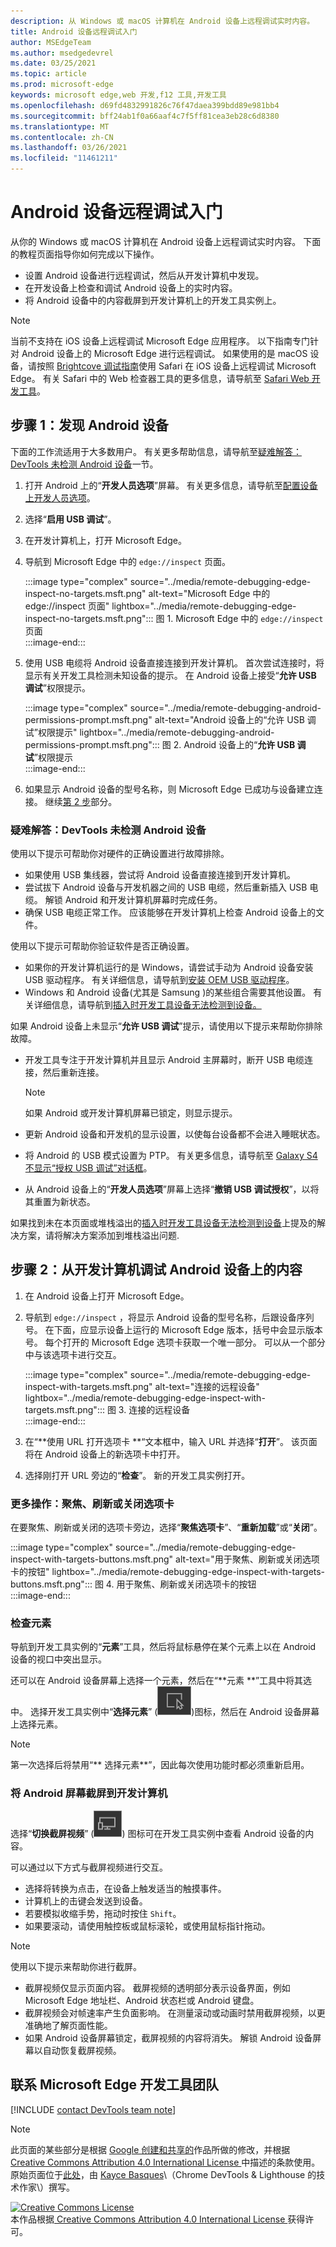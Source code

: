 ```yaml
---
description: 从 Windows 或 macOS 计算机在 Android 设备上远程调试实时内容。
title: Android 设备远程调试入门
author: MSEdgeTeam
ms.author: msedgedevrel
ms.date: 03/25/2021
ms.topic: article
ms.prod: microsoft-edge
keywords: microsoft edge,web 开发,f12 工具,开发工具
ms.openlocfilehash: d69fd4832991826c76f47daea399bdd89e981bb4
ms.sourcegitcommit: bff24ab1f0a66aaf4c7f5ff81cea3eb28c6d8380
ms.translationtype: MT
ms.contentlocale: zh-CN
ms.lasthandoff: 03/26/2021
ms.locfileid: "11461211"
---
```

<!-- Copyright Kayce Basques 

   Licensed under the Apache License, Version 2.0 (the "License");
   you may not use this file except in compliance with the License.
   You may obtain a copy of the License at

       https://www.apache.org/licenses/LICENSE-2.0

   Unless required by applicable law or agreed to in writing, software
   distributed under the License is distributed on an "AS IS" BASIS,
   WITHOUT WARRANTIES OR CONDITIONS OF ANY KIND, either express or implied.
   See the License for the specific language governing permissions and
   limitations under the License.  -->  
# <a name="get-started-with-remote-debugging-android-devices"></a>Android 设备远程调试入门  

从你的 Windows 或 macOS 计算机在 Android 设备上远程调试实时内容。  下面的教程页面指导你如何完成以下操作。  

*   设置 Android 设备进行远程调试，然后从开发计算机中发现。  
*   在开发设备上检查和调试 Android 设备上的实时内容。  
*   将 Android 设备中的内容截屏到开发计算机上的开发工具实例上。  

<!--  
:::image type="complex" source="../media/remote-debugging--remote-debugging.msft.png" alt-text="Remote Debugging lets you inspect a page running on an Android device from your development machine" lightbox="../media/remote-debugging--remote-debugging.msft.png":::
   old Figure 1.  Remote Debugging lets you inspect a page running on an Android device from your development machine  
:::image-end:::  
-->  

> [!NOTE]
> 当前不支持在 iOS 设备上远程调试 Microsoft Edge 应用程序。   以下指南专门针对 Android 设备上的 Microsoft Edge 进行远程调试。
> 如果使用的是 macOS 设备，请按照 [Brightcove 调试指南][BrightcoveSupportDebuggingMobileDevices]使用 Safari 在 iOS 设备上远程调试 Microsoft Edge。  有关 Safari 中的 Web 检查器工具的更多信息，请导航至 [Safari Web 开发工具][AppleDeveloperSafariTools]。  

## <a name="step-1-discover-your-android-device"></a>步骤 1：发现 Android 设备  

下面的工作流适用于大多数用户。  有关更多帮助信息，请导航至[疑难解答：DevTools 未检测 Android 设备](#troubleshooting-devtools-is-not-detecting-the-android-device)一节。  

1.  打开 Android 上的“**开发人员选项**”屏幕。  有关更多信息，请导航至[配置设备上开发人员选项][AndroidDeveloperStudioDevOptions]。  
1.  选择“**启用 USB 调试**”。  
1.  在开发计算机上，打开 Microsoft Edge。  
1.  导航到 Microsoft Edge 中的 `edge://inspect` 页面。  
    
    :::image type="complex" source="../media/remote-debugging-edge-inspect-no-targets.msft.png" alt-text="Microsoft Edge 中的 edge://inspect 页面" lightbox="../media/remote-debugging-edge-inspect-no-targets.msft.png":::
       图 1.  Microsoft Edge 中的 `edge://inspect` 页面  
    :::image-end:::  
    
1.  使用 USB 电缆将 Android 设备直接连接到开发计算机。  首次尝试连接时，将显示有关开发工具检测未知设备的提示。  在 Android 设备上接受“**允许 USB 调试**”权限提示。  
    
    :::image type="complex" source="../media/remote-debugging-android-permissions-prompt.msft.png" alt-text="Android 设备上的“允许 USB 调试”权限提示" lightbox="../media/remote-debugging-android-permissions-prompt.msft.png":::
       图 2.  Android 设备上的“**允许 USB 调试**”权限提示  
    :::image-end:::  
    
1.  如果显示 Android 设备的型号名称，则 Microsoft Edge 已成功与设备建立连接。  继续[第 2 步](#step-2-debug-content-on-your-android-device-from-your-development-machine)部分。  
    
    <!--  
    :::image type="complex" source="../media/remote-debugging--unknown-device.msft.png" alt-text="The Remote Devices tab has successfully detected an unknown device that is pending authorization" lightbox="../media/remote-debugging--unknown-device.msft.png":::
       old Figure 4.  The **Remote Devices** tab has successfully detected an unknown device that is pending authorization  
    :::image-end:::
    -->  
    
### <a name="troubleshooting-devtools-is-not-detecting-the-android-device"></a>疑难解答：DevTools 未检测 Android 设备  

使用以下提示可帮助你对硬件的正确设置进行故障排除。  

*   如果使用 USB 集线器，尝试将 Android 设备直接连接到开发计算机。  
*   尝试拔下 Android 设备与开发机器之间的 USB 电缆，然后重新插入 USB 电缆。  解锁 Android 和开发计算机屏幕时完成任务。  
*   确保 USB 电缆正常工作。  应该能够在开发计算机上检查 Android 设备上的文件。  

使用以下提示可帮助你验证软件是否正确设置。  

*   如果你的开发计算机运行的是 Windows，请尝试手动为 Android 设备安装 USB 驱动程序。  有关详细信息，请导航到[安装 OEM USB 驱动程序][AndroidDeveloperToolsOemUsb]。  
*   Windows 和 Android 设备\(尤其是 Samsung \)的某些组合需要其他设置。  有关详细信息，请导航到[插入时开发工具设备无法检测到设备。][Stackoverflow21925992]  

如果 Android 设备上未显示“**允许 USB 调试**”提示，请使用以下提示来帮助你排除故障。  

*   开发工具专注于开发计算机并且显示 Android 主屏幕时，断开 USB 电缆连接，然后重新连接。  
    
    > [!NOTE]
    > 如果 Android 或开发计算机屏幕已锁定，则显示提示。  

*   更新 Android 设备和开发机的显示设置，以使每台设备都不会进入睡眠状态。  
*   将 Android 的 USB 模式设置为 PTP。  有关更多信息，请导航至 [Galaxy S4 不显示“授权 USB 调试”对话框][StackexchangeAndroid101933]。  
*   从 Android 设备上的“**开发人员选项**”屏幕上选择“**撤销 USB 调试授权**”，以将其重置为新状态。  

如果找到未在本页面或堆栈溢出的[插入时开发工具设备无法检测到设备][Stackoverflow21925992]上提及的解决方案，请将解决方案添加到堆栈溢出问题<!--, or [open an issue in the webfundamentals repository][GitHubWebFundamentalsNewIssue]-->.  

## <a name="step-2-debug-content-on-your-android-device-from-your-development-machine"></a>步骤 2：从开发计算机调试 Android 设备上的内容  

1.  在 Android 设备上打开 Microsoft Edge。  
1.  导航到 `edge://inspect` ，将显示 Android 设备的型号名称，后跟设备序列号。  在下面，应显示设备上运行的 Microsoft Edge 版本，括号中会显示版本号。  每个打开的 Microsoft Edge 选项卡获取一个唯一部分。  可以从一个部分中与该选项卡进行交互。  <!--If there are any apps using WebView, a section for each of those apps should be displayed, too.  --><!--In [**Figure 5**](#figure-5) there are no tabs or WebViews open.  -->  
    
    :::image type="complex" source="../media/remote-debugging-edge-inspect-with-targets.msft.png" alt-text="连接的远程设备" lightbox="../media/remote-debugging-edge-inspect-with-targets.msft.png":::
       图 3.  连接的远程设备  
    :::image-end:::  
    
1.  在“**使用 URL 打开选项卡 **“文本框中，输入 URL 并选择“**打开**”。  该页面将在 Android 设备上的新选项卡中打开。  
1.  选择刚打开 URL 旁边的“**检查**”。  新的开发工具实例打开。  

<!-- The version of Microsoft Edge running on your Android device determines the version of DevTools that opens on your development machine.  
    So, if your Android device is running a very old version of Microsoft Edge, the DevTools instance may look very different than what you are used to.   -->

### <a name="more-actions-focus-refresh-or-close-a-tab"></a>更多操作：聚焦、刷新或关闭选项卡  

在要聚焦、刷新或关闭的选项卡旁边，选择“**聚焦选项卡**”、“**重新加载**”或“**关闭**”。  

:::image type="complex" source="../media/remote-debugging-edge-inspect-with-targets-buttons.msft.png" alt-text="用于聚焦、刷新或关闭选项卡的按钮" lightbox="../media/remote-debugging-edge-inspect-with-targets-buttons.msft.png":::
   图 4.  用于聚焦、刷新或关闭选项卡的按钮  
:::image-end:::  

### <a name="inspect-elements"></a>检查元素  

导航到开发工具实例的“**元素**”工具，然后将鼠标悬停在某个元素上以在 Android 设备的视口中突出显示。  

还可以在 Android 设备屏幕上选择一个元素，然后在“**元素 **”工具中将其选中。  选择开发工具实例中“**选择元素**” \(![选择元素](../media/select-element-icon.msft.png)\)图标，然后在 Android 设备屏幕上选择元素。  

> [!NOTE]
> 第一次选择后将禁用“** 选择元素**”，因此每次使用功能时都必须重新启用。  

### <a name="screencast-your-android-screen-to-your-development-machine"></a>将 Android 屏幕截屏到开发计算机  

选择“**切换截屏视频**” \(![切换截屏视频](../media/toggle-screencast-icon.msft.png)\) 图标可在开发工具实例中查看 Android 设备的内容。  

可以通过以下方式与截屏视频进行交互。  

*   选择将转换为点击，在设备上触发适当的触摸事件。  
*   计算机上的击键会发送到设备。  
*   若要模拟收缩手势，拖动时按住 `Shift`。  
*   如果要滚动，请使用触控板或鼠标滚轮，或使用鼠标指针拖动。

> [!NOTE]
> 使用以下提示来帮助你进行截屏。  
> 
> *   截屏视频仅显示页面内容。  截屏视频的透明部分表示设备界面，例如 Microsoft Edge 地址栏、Android 状态栏或 Android 键盘。  
> *   截屏视频会对帧速率产生负面影响。  在测量滚动或动画时禁用截屏视频，以更准确地了解页面性能。  
> *   如果 Android 设备屏幕锁定，截屏视频的内容将消失。  解锁 Android 设备屏幕以自动恢复截屏视频。  

## <a name="getting-in-touch-with-the-microsoft-edge-devtools-team"></a>联系 Microsoft Edge 开发工具团队  

[!INCLUDE [contact DevTools team note](../includes/contact-devtools-team-note.md)]  

<!-- links -->  

[AndroidDeveloperStudioDevOptions]: https://developer.android.com/studio/debug/dev-options "配置设备上开发人员选项 | Android 开发人员"  
[AndroidDeveloperToolsOemUsb]: https://developer.android.com/tools/extras/oem-usb.html "安装 OEM USB 驱动程序 | Android 开发人员"  

[AppleDeveloperSafariTools]: https://developer.apple.com/safari/tools "Safari Web 开发工具| Apple 开发人员"  

[BrightcoveSupportDebuggingMobileDevices]: https://support.brightcove.com/debugging-mobile-devices "在移动设备上调试 | Brightcove 支持"  

<!-- [GitHubWebFundamentalsNewIssue]: https://github.com/Alphabet/webfundamentals/issues/new?title=[Remote%20Debugging] "GitHub - Web Fundamentals - New Issue"  -->  

[StackexchangeAndroid101933]: https://android.stackexchange.com/questions/101933 "adb - Android Enthusiast Stack Exchange"  

[Stackoverflow21925992]: https://stackoverflow.com/questions/21925992 "插入时开发工具设备无法检测到设备 - 堆栈溢出"  

> [!NOTE]
> 此页面的某些部分是根据 [Google 创建和共享的][GoogleSitePolicies]作品所做的修改，并根据[ Creative Commons Attribution 4.0 International License ][CCA4IL]中描述的条款使用。  
> 原始页面位于[此处](https://developers.google.com/web/tools/chrome-devtools/remote-debugging/index)，由 [Kayce Basques][KayceBasques]\（Chrome DevTools \& Lighthouse 的技术作家\）撰写。  

[![Creative Commons License][CCby4Image]][CCA4IL]  
本作品根据[ Creative Commons Attribution 4.0 International License ][CCA4IL]获得许可。  

[CCA4IL]: https://creativecommons.org/licenses/by/4.0  
[CCby4Image]: https://i.creativecommons.org/l/by/4.0/88x31.png  
[GoogleSitePolicies]: https://developers.google.com/terms/site-policies  
[KayceBasques]: https://developers.google.com/web/resources/contributors/kaycebasques  
